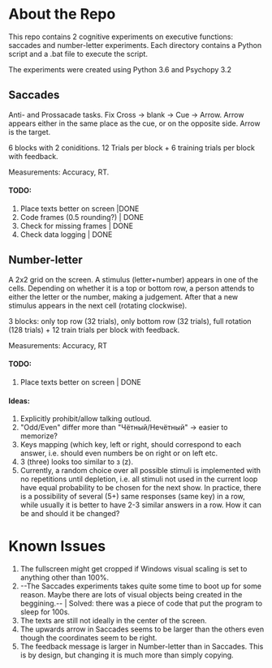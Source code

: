 # About the Repo

This repo contains 2 cognitive experiments on executive functions:
saccades and number-letter experiments.
Each directory contains a Python script and a .bat file to execute the script.

The experiments were created using Python 3.6 and Psychopy 3.2

## Saccades

Anti- and Prossacade tasks. Fix Cross -> blank -> Cue -> Arrow. Arrow appears
either in the same place as the cue, or on the opposite side. Arrow is the target.

6 blocks with 2 coniditions. 12 Trials per block + 6 training trials per block with feedback.

Measurements: Accuracy, RT.

#### TODO: 

1. Place texts better on screen |DONE
2. Code frames (0.5 rounding?) | DONE
3. Check for missing frames | DONE
4. Check data logging | DONE

## Number-letter

A 2x2 grid on the screen. A stimulus (letter+number) appears in one of the cells. Depending on whether it is a top or bottom row, a person attends to either the letter or the number, making a judgement. After that a new stimulus appears in the next cell (rotating clockwise).

3 blocks: only top row (32 trials), only bottom row (32 trials), full rotation (128 trials) + 12 train trials per block with feedback.

Measurements: Accuracy, RT

#### TODO:

1. Place texts better on screen | DONE

#### Ideas:
1. Explicitly prohibit/allow talking outloud.
2. "Odd/Even" differ more than "Чётный/Нечётный" -> easier to memorize?
3. Keys mapping (which key, left or right, should correspond to each answer, i.e. should even numbers be on right or on left etc.
4. 3 (three) looks too similar to з (z).
5. Currently, a random choice over all possible stimuli is implemented with no repetitions until depletion, i.e. all stimuli not used in the current loop have equal probability to be chosen for the next show. In practice, there is a possibility of several (5+) same responses (same key) in a row, while usually it is better to have 2-3 similar answers in a row. How it can be and should it be changed?

# Known Issues

1. The fullscreen might get cropped if Windows visual scaling is set to anything other than 100%. 
2. --The Saccades experiments takes quite some time to boot up for some reason. Maybe there are lots of visual objects being created in the beggining.-- | Solved: there was a piece of code that put the program to sleep for 100s.
3. The texts are still not ideally in the center of the screen.
4. The upwards arrow in Saccades seems to be larger than the others even though the coordinates seem to be right.
5. The feedback message is larger in Number-letter than in Saccades. This is by design, but changing it is much more than simply copying.